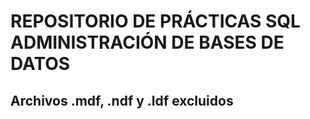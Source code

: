 # REPOSITORIO DE PRÁCTICAS SQL ADMINISTRACIÓN DE BASES DE DATOS

## Archivos .mdf, .ndf y .ldf excluidos

